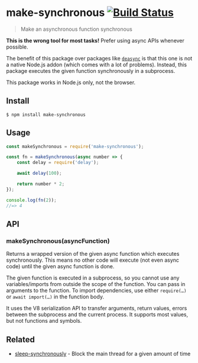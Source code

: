 # make-synchronous [![Build Status](https://travis-ci.com/sindresorhus/make-synchronous.svg?branch=master)](https://travis-ci.com/github/sindresorhus/make-synchronous)

> Make an asynchronous function synchronous

**This is the wrong tool for most tasks!** Prefer using async APIs whenever possible.

The benefit of this package over packages like [`deasync`](https://github.com/abbr/deasync) is that this one is not a native Node.js addon (which comes with a lot of problems). Instead, this package executes the given function synchronously in a subprocess.

This package works in Node.js only, not the browser.

## Install

```
$ npm install make-synchronous
```

## Usage

```js
const makeSynchronous = require('make-synchronous');

const fn = makeSynchronous(async number => {
	const delay = require('delay');

	await delay(100);

	return number * 2;
});

console.log(fn(2));
//=> 4
```

## API

### makeSynchronous(asyncFunction)

Returns a wrapped version of the given async function which executes synchronously. This means no other code will execute (not even async code) until the given async function is done.

The given function is executed in a subprocess, so you cannot use any variables/imports from outside the scope of the function. You can pass in arguments to the function. To import dependencies, use either `require(…)` or `await import(…)` in the function body.

It uses the V8 serialization API to transfer arguments, return values, errors between the subprocess and the current process. It supports most values, but not functions and symbols.

## Related

- [sleep-synchronously](https://github.com/sindresorhus/sleep-synchronously) - Block the main thread for a given amount of time
